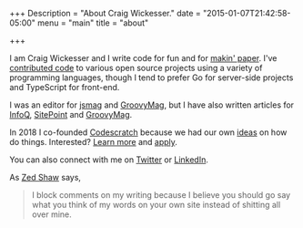 +++
Description = "About Craig Wickesser."
date = "2015-01-07T21:42:58-05:00"
menu = "main"
title = "about"

+++

I am Craig Wickesser and I write code for fun and for [makin' paper](http://www.urbandictionary.com/define.php?term=Makin%27+Paper). I've [contributed
code](https://github.com/mindscratch) to various open source projects using
a variety of programming languages, though I tend to prefer Go for server-side projects and TypeScript for front-end.

I was an editor for [jsmag](http://www.jsmag.com/) and [GroovyMag](http://groovymag.com/), but I have also written articles for [InfoQ](http://www.infoq.com/author/Craig-Wickesser), [SitePoint](http://www.sitepoint.com/author/cwickesser/) and [GroovyMag](http://www.groovymag.com/authors).

In 2018 I co-founded [Codescratch](https://www.codescratch.com) because we had our own [ideas](https://www.codescratch.com/about) on how do things. Interested? [Learn more](https://www.codescratch.com/careers/) and [apply](https://www.codescratch.com/apply/).

You can also connect with me on [Twitter](https://twitter.com/mind_scratch) or [LinkedIn](https://www.linkedin.com/in/craig-wickesser-365959193/).

As [Zed Shaw](http://zedshaw.com/about/) says,

> I block comments on my writing because I believe you should go say what you think of my words on your own site instead of shitting all over mine.
